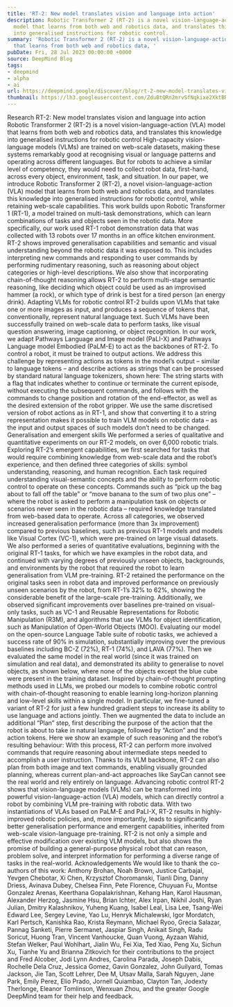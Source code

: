 ```yaml
---
title: 'RT-2: New model translates vision and language into action'
description: Robotic Transformer 2 (RT-2) is a novel vision-language-action (VLA)
  model that learns from both web and robotics data, and translates this knowledge
  into generalised instructions for robotic control.
summary: 'Robotic Transformer 2 (RT-2) is a novel vision-language-action (VLA) model
  that learns from both web and robotics data, '
pubDate: Fri, 28 Jul 2023 00:00:00 +0000
source: DeepMind Blog
tags:
- deepmind
- alpha
- ai
url: https://deepmind.google/discover/blog/rt-2-new-model-translates-vision-and-language-into-action/
thumbnail: https://lh3.googleusercontent.com/ZduBtQRn2mrvSfNqkixe2XktBREieIhekS7NcboCn0E76gFVckUwNLZw74EJ5jIndzxbRoCqCY47iW1-eGi5c_JJV1DFyTmkS91vMnRalgT0rih125s=w528-h297-n-nu-rw
---
```


Research
RT-2: New model translates vision and language into action
Robotic Transformer 2 (RT-2) is a novel vision-language-action (VLA) model that learns from both web and robotics data, and translates this knowledge into generalised instructions for robotic control
High-capacity vision-language models (VLMs) are trained on web-scale datasets, making these systems remarkably good at recognising visual or language patterns and operating across different languages. But for robots to achieve a similar level of competency, they would need to collect robot data, first-hand, across every object, environment, task, and situation.
In our paper, we introduce Robotic Transformer 2 (RT-2), a novel vision-language-action (VLA) model that learns from both web and robotics data, and translates this knowledge into generalised instructions for robotic control, while retaining web-scale capabilities.
This work builds upon Robotic Transformer 1 (RT-1), a model trained on multi-task demonstrations, which can learn combinations of tasks and objects seen in the robotic data. More specifically, our work used RT-1 robot demonstration data that was collected with 13 robots over 17 months in an office kitchen environment.
RT-2 shows improved generalisation capabilities and semantic and visual understanding beyond the robotic data it was exposed to. This includes interpreting new commands and responding to user commands by performing rudimentary reasoning, such as reasoning about object categories or high-level descriptions.
We also show that incorporating chain-of-thought reasoning allows RT-2 to perform multi-stage semantic reasoning, like deciding which object could be used as an improvised hammer (a rock), or which type of drink is best for a tired person (an energy drink).
Adapting VLMs for robotic control
RT-2 builds upon VLMs that take one or more images as input, and produces a sequence of tokens that, conventionally, represent natural language text. Such VLMs have been successfully trained on web-scale data to perform tasks, like visual question answering, image captioning, or object recognition. In our work, we adapt Pathways Language and Image model (PaLI-X) and Pathways Language model Embodied (PaLM-E) to act as the backbones of RT-2.
To control a robot, it must be trained to output actions. We address this challenge by representing actions as tokens in the model’s output – similar to language tokens – and describe actions as strings that can be processed by standard natural language tokenizers, shown here:
The string starts with a flag that indicates whether to continue or terminate the current episode, without executing the subsequent commands, and follows with the commands to change position and rotation of the end-effector, as well as the desired extension of the robot gripper.
We use the same discretised version of robot actions as in RT-1, and show that converting it to a string representation makes it possible to train VLM models on robotic data – as the input and output spaces of such models don’t need to be changed.
Generalisation and emergent skills
We performed a series of qualitative and quantitative experiments on our RT-2 models, on over 6,000 robotic trials. Exploring RT-2’s emergent capabilities, we first searched for tasks that would require combining knowledge from web-scale data and the robot’s experience, and then defined three categories of skills: symbol understanding, reasoning, and human recognition.
Each task required understanding visual-semantic concepts and the ability to perform robotic control to operate on these concepts. Commands such as “pick up the bag about to fall off the table” or “move banana to the sum of two plus one” – where the robot is asked to perform a manipulation task on objects or scenarios never seen in the robotic data – required knowledge translated from web-based data to operate.
Across all categories, we observed increased generalisation performance (more than 3x improvement) compared to previous baselines, such as previous RT-1 models and models like Visual Cortex (VC-1), which were pre-trained on large visual datasets.
We also performed a series of quantitative evaluations, beginning with the original RT-1 tasks, for which we have examples in the robot data, and continued with varying degrees of previously unseen objects, backgrounds, and environments by the robot that required the robot to learn generalisation from VLM pre-training.
RT-2 retained the performance on the original tasks seen in robot data and improved performance on previously unseen scenarios by the robot, from RT-1’s 32% to 62%, showing the considerable benefit of the large-scale pre-training.
Additionally, we observed significant improvements over baselines pre-trained on visual-only tasks, such as VC-1 and Reusable Representations for Robotic Manipulation (R3M), and algorithms that use VLMs for object identification, such as Manipulation of Open-World Objects (MOO).
Evaluating our model on the open-source Language Table suite of robotic tasks, we achieved a success rate of 90% in simulation, substantially improving over the previous baselines including BC-Z (72%), RT-1 (74%), and LAVA (77%).
Then we evaluated the same model in the real world (since it was trained on simulation and real data), and demonstrated its ability to generalise to novel objects, as shown below, where none of the objects except the blue cube were present in the training dataset.
Inspired by chain-of-thought prompting methods used in LLMs, we probed our models to combine robotic control with chain-of-thought reasoning to enable learning long-horizon planning and low-level skills within a single model.
In particular, we fine-tuned a variant of RT-2 for just a few hundred gradient steps to increase its ability to use language and actions jointly. Then we augmented the data to include an additional “Plan” step, first describing the purpose of the action that the robot is about to take in natural language, followed by “Action” and the action tokens. Here we show an example of such reasoning and the robot’s resulting behaviour:
With this process, RT-2 can perform more involved commands that require reasoning about intermediate steps needed to accomplish a user instruction. Thanks to its VLM backbone, RT-2 can also plan from both image and text commands, enabling visually grounded planning, whereas current plan-and-act approaches like SayCan cannot see the real world and rely entirely on language.
Advancing robotic control
RT-2 shows that vision-language models (VLMs) can be transformed into powerful vision-language-action (VLA) models, which can directly control a robot by combining VLM pre-training with robotic data.
With two instantiations of VLAs based on PaLM-E and PaLI-X, RT-2 results in highly-improved robotic policies, and, more importantly, leads to significantly better generalisation performance and emergent capabilities, inherited from web-scale vision-language pre-training.
RT-2 is not only a simple and effective modification over existing VLM models, but also shows the promise of building a general-purpose physical robot that can reason, problem solve, and interpret information for performing a diverse range of tasks in the real-world.
Acknowledgements
We would like to thank the co-authors of this work: Anthony Brohan, Noah Brown, Justice Carbajal, Yevgen Chebotar, Xi Chen, Krzysztof Choromanski, Tianli Ding, Danny Driess, Avinava Dubey, Chelsea Finn, Pete Florence, Chuyuan Fu, Montse Gonzalez Arenas, Keerthana Gopalakrishnan, Kehang Han, Karol Hausman, Alexander Herzog, Jasmine Hsu, Brian Ichter, Alex Irpan, Nikhil Joshi, Ryan Julian, Dmitry Kalashnikov, Yuheng Kuang, Isabel Leal, Lisa Lee, Tsang-Wei Edward Lee, Sergey Levine, Yao Lu, Henryk Michalewski, Igor Mordatch, Karl Pertsch, Kanishka Rao, Krista Reymann, Michael Ryoo, Grecia Salazar, Pannag Sanketi, Pierre Sermanet, Jaspiar Singh, Anikait Singh, Radu Soricut, Huong Tran, Vincent Vanhoucke, Quan Vuong, Ayzaan Wahid, Stefan Welker, Paul Wohlhart, Jialin Wu, Fei Xia, Ted Xiao, Peng Xu, Sichun Xu, Tianhe Yu and Brianna Zitkovich for their contributions to the project and Fred Alcober, Jodi Lynn Andres, Carolina Parada, Joseph Dabis, Rochelle Dela Cruz, Jessica Gomez, Gavin Gonzalez, John Guilyard, Tomas Jackson, Jie Tan, Scott Lehrer, Dee M, Utsav Malla, Sarah Nguyen, Jane Park, Emily Perez, Elio Prado, Jornell Quiambao, Clayton Tan, Jodexty Therlonge, Eleanor Tomlinson, Wenxuan Zhou, and the greater Google DeepMind team for their help and feedback.